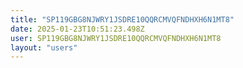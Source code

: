 ```yaml
---
title: "SP119GBG8NJWRY1JSDRE10QQRCMVQFNDHXH6N1MT8"
date: 2025-01-23T10:51:23.498Z
user: SP119GBG8NJWRY1JSDRE10QQRCMVQFNDHXH6N1MT8
layout: "users"
---
```

    